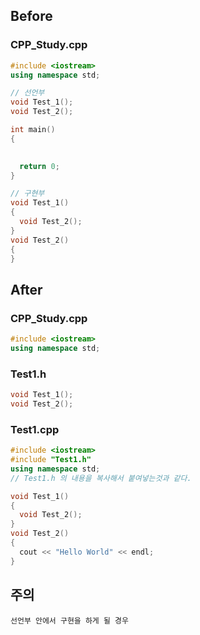 ## Before
### CPP_Study.cpp
```C++
#include <iostream>
using namespace std;

// 선언부
void Test_1();
void Test_2();

int main()
{

  
  return 0;
}

// 구현부
void Test_1()
{
  void Test_2();
}
void Test_2()
{
}

```
## After
### CPP_Study.cpp
```C++
#include <iostream>
using namespace std;
```
### Test1.h
```C++
void Test_1();
void Test_2();
```
### Test1.cpp
```C++
#include <iostream>
#include "Test1.h"
using namespace std;
// Test1.h 의 내용을 복사해서 붙여넣는것과 같다.

void Test_1()
{
  void Test_2();
}
void Test_2()
{
  cout << "Hello World" << endl;
}
```
## 주의
```Text
선언부 안에서 구현을 하게 될 경우
```
